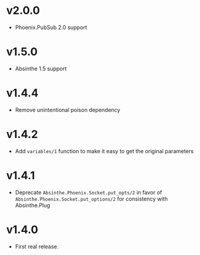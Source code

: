 # v2.0.0

- Phoenix.PubSub 2.0 support

# v1.5.0

- Absinthe 1.5 support

# v1.4.4

- Remove unintentional poison dependency

# v1.4.2

- Add `variables/1` function to make it easy to get the original parameters

# v1.4.1

- Deprecate `Absinthe.Phoenix.Socket.put_opts/2` in favor of `Absinthe.Phoenix.Socket.put_options/2` for consistency with Absinthe.Plug

# v1.4.0

- First real release.
